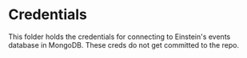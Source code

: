 # Credentials

This folder holds the credentials for connecting to Einstein's events database in MongoDB. These creds do not get committed to the repo.